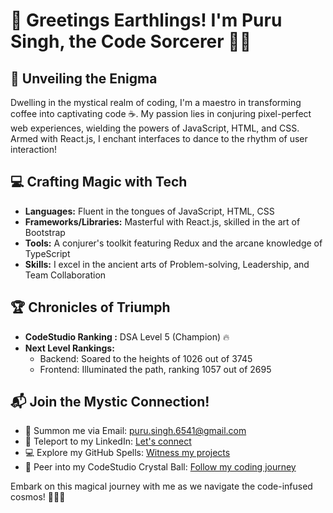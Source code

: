 # 👋 Greetings Earthlings! I'm Puru Singh, the Code Sorcerer 🧙‍♂️

## 🌟 Unveiling the Enigma
Dwelling in the mystical realm of coding, I'm a maestro in transforming coffee into captivating code ☕. My passion lies in conjuring pixel-perfect web experiences, wielding the powers of JavaScript, HTML, and CSS. Armed with React.js, I enchant interfaces to dance to the rhythm of user interaction!

## 💻 Crafting Magic with Tech
- **Languages:** Fluent in the tongues of JavaScript, HTML, CSS
- **Frameworks/Libraries:** Masterful with React.js, skilled in the art of Bootstrap
- **Tools:** A conjurer's toolkit featuring Redux and the arcane knowledge of TypeScript
- **Skills:** I excel in the ancient arts of Problem-solving, Leadership, and Team Collaboration

## 🏆 Chronicles of Triumph
- **CodeStudio Ranking :** DSA Level 5 (Champion) 🔥
- **Next Level Rankings:**
  - Backend: Soared to the heights of 1026 out of 3745
  - Frontend: Illuminated the path, ranking 1057 out of 2695

## 📬 Join the Mystic Connection!
- 📧 Summon me via Email: puru.singh.6541@gmail.com
- 💼 Teleport to my LinkedIn: [Let's connect](https://www.linkedin.com/in/your-linkedin-profile)
- 💻 Explore my GitHub Spells: [Witness my projects](https://github.com/your-github-profile)
- 🎨 Peer into my CodeStudio Crystal Ball: [Follow my coding journey](https://www.codingninjas.com/studio/profile/Puru)

Embark on this magical journey with me as we navigate the code-infused cosmos! 🚀🌌✨


<!---
puru2004/puru2004 is a ✨ special ✨ repository because its `README.md` (this file) appears on your GitHub profile.
You can click the Preview link to take a look at your changes.
--->
